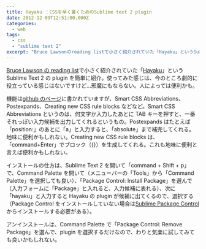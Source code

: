 ```yaml
---
title: Hayaku ：CSSを早く書くためのSublime text 2 plugin
date: 2012-12-09T12:51:00.000Z
categories:
  - web
tags:
  - css
  - "sublime text 2"
excerpt: "Bruce Lawsonのreading listで小さく紹介されていた「Hayaku」というSublime Text 2のpluginを簡単に紹介。使ってみた感じは、今のところ劇的に役立っている感じはないですけど...邪魔にもならない。人によっては便利かも。"
---
```


[Bruce Lawson の reading list](http://www.brucelawson.co.uk/2012/reading-list-33/)で小さく紹介されていた「[Hayaku](https://github.com/hayaku/hayaku)」という Sublime Text 2 の plugin を簡単に紹介。使ってみた感じは、今のところ劇的に役立っている感じはないですけど...邪魔にもならない。人によっては便利かも。

機能は[github のページ](https://github.com/hayaku/hayaku#features)に書かれていますが、Smart CSS Abbreviations、Postexpands、Creating new CSS rule blocks などなど。Smart CSS Abbreviations というのは、何文字か入力したあとに TAB キーを押すと、一番それっぽい入力候補を出力してくれるというもの。Postexpands はたとえば「position:」のあとに「a」と入力すると、「absolute」まで補完してくれる。地味に便利かもしれない。Creating new CSS rule blocks は、「command+Enter」でブロック（{}）を生成してくれる。これも地味に便利と言えば便利かもしれない。

インストールの仕方は、Sublime Text 2 を開いて「command + Shift + p」で、Command Palette を開いて（メニューバーの「Tools」から「Command Palette」を選択しても良い）、「Package Control: Install Package」を選んで（入力フォームに「Package」と入れると、入力候補に表れる）、次に「hayaku」と入力すると Hayaku の plugin が候補に出てくるので、選択する（Package Control をインストールしていない場合は[Sublime Package Control](http://wbond.net/sublime_packages/package_control)からインストールする必要がある）。

アンインストールは、Command Palette で「Package Control: Remove Package」を選んで、plugin を選択するだけなので、わりと気楽に試してみても良いかもしれない。
